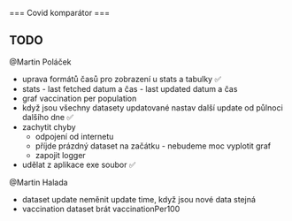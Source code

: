=== Covid komparátor ===

## TODO
@Martin Poláček
- uprava formátů časů pro zobrazení u stats a tabulky ✅
- stats - last fetched datum a čas
        - last updated datum a čas
- graf vaccination per population
- když jsou všechny datasety updatované nastav další update od půlnoci dalšího dne ✅
- zachytit chyby
    - odpojení od internetu
    - příjde prázdný dataset na začátku - nebudeme moc vyplotit graf
    - zapojit logger
- udělat z aplikace exe soubor ✅

@Martin Halada
- dataset update neměnit update time, když jsou nové data stejná
- vaccination dataset brát vaccinationPer100
